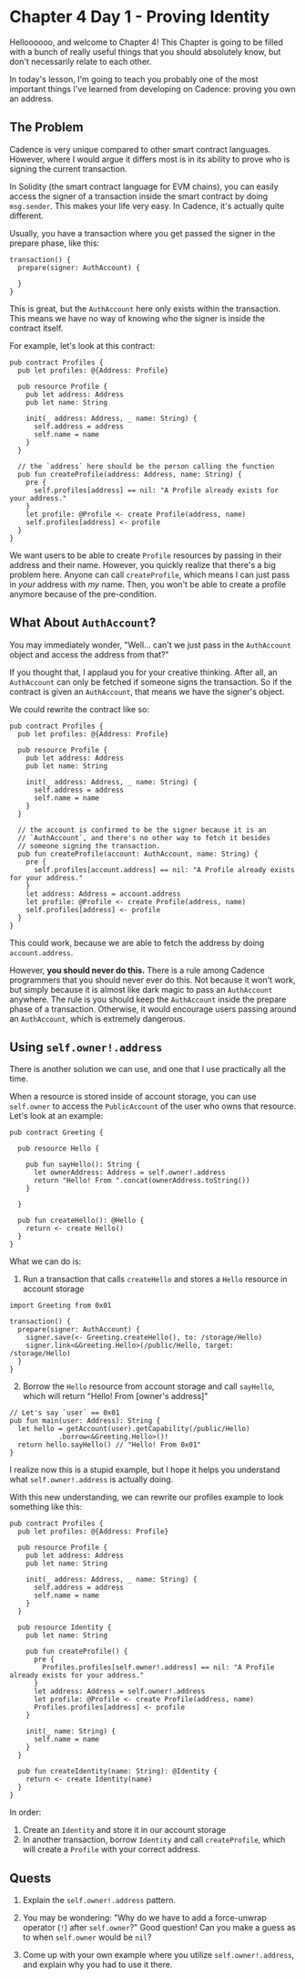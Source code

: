 # Chapter 4 Day 1 - Proving Identity

Helloooooo, and welcome to Chapter 4! This Chapter is going to be filled with a bunch of really useful things that you should absolutely know, but don't necessarily relate to each other.

In today's lesson, I'm going to teach you probably one of the most important things I've learned from developing on Cadence: proving you own an address.

## The Problem

Cadence is very unique compared to other smart contract languages. However, where I would argue it differs most is in its ability to prove who is signing the current transaction.

In Solidity (the smart contract language for EVM chains), you can easily access the signer of a transaction inside the smart contract by doing `msg.sender`. This makes your life very easy. In Cadence, it's actually quite different.

Usually, you have a transaction where you get passed the signer in the prepare phase, like this:

```cadence
transaction() {
  prepare(signer: AuthAccount) {

  }
}
```

This is great, but the `AuthAccount` here only exists within the transaction. This means we have no way of knowing who the signer is inside the contract itself.

For example, let's look at this contract:

```cadence
pub contract Profiles {
  pub let profiles: @{Address: Profile}

  pub resource Profile {
    pub let address: Address
    pub let name: String

    init(_ address: Address, _ name: String) {
      self.address = address
      self.name = name
    }
  }

  // the `address` here should be the person calling the function
  pub fun createProfile(address: Address, name: String) {
    pre {
      self.profiles[address] == nil: "A Profile already exists for your address."
    }
    let profile: @Profile <- create Profile(address, name)
    self.profiles[address] <- profile
  }
}
```

We want users to be able to create `Profile` resources by passing in their address and their name. However, you quickly realize that there's a big problem here. Anyone can call `createProfile`, which means I can just pass in *your* address with *my* name. Then, you won't be able to create a profile anymore because of the pre-condition.

## What About `AuthAccount`?

You may immediately wonder, "Well... can't we just pass in the `AuthAccount` object and access the address from that?"

If you thought that, I applaud you for your creative thinking. After all, an `AuthAccount` can only be fetched if someone signs the transaction. So if the contract is given an `AuthAccount`, that means we have the signer's object.

We could rewrite the contract like so:

```cadence
pub contract Profiles {
  pub let profiles: @{Address: Profile}

  pub resource Profile {
    pub let address: Address
    pub let name: String

    init(_ address: Address, _ name: String) {
      self.address = address
      self.name = name
    }
  }

  // the account is confirmed to be the signer because it is an
  // `AuthAccount`, and there's no other way to fetch it besides
  // someone signing the transaction.
  pub fun createProfile(account: AuthAccount, name: String) {
    pre {
      self.profiles[account.address] == nil: "A Profile already exists for your address."
    }
    let address: Address = account.address
    let profile: @Profile <- create Profile(address, name)
    self.profiles[address] <- profile
  }
}
```

This could work, because we are able to fetch the address by doing `account.address`. 

However, **you should never do this.** There is a rule among Cadence programmers that you should never ever do this. Not because it won't work, but simply because it is almost like dark magic to pass an `AuthAccount` anywhere. The rule is you should keep the `AuthAccount` inside the prepare phase of a transaction. Otherwise, it would encourage users passing around an `AuthAccount`, which is extremely dangerous.

## Using `self.owner!.address`

There is another solution we can use, and one that I use practically all the time.

When a resource is stored inside of account storage, you can use `self.owner` to access the `PublicAccount` of the user who owns that resource. Let's look at an example:

```cadence
pub contract Greeting {

  pub resource Hello {

    pub fun sayHello(): String {
      let ownerAddress: Address = self.owner!.address
      return "Hello! From ".concat(ownerAddress.toString())
    }

  }

  pub fun createHello(): @Hello {
    return <- create Hello()
  }
}
```

What we can do is:
1. Run a transaction that calls `createHello` and stores a `Hello` resource in account storage

```cadence
import Greeting from 0x01

transaction() {
  prepare(signer: AuthAccount) {
    signer.save(<- Greeting.createHello(), to: /storage/Hello)
    signer.link<&Greeting.Hello>(/public/Hello, target: /storage/Hello)
  }
}
```

2. Borrow the `Hello` resource from account storage and call `sayHello`, which will return "Hello! From [owner's address]"

```cadence
// Let's say `user` == 0x01
pub fun main(user: Address): String {
  let hello = getAccount(user).getCapability(/public/Hello)
            .borrow<&Greeting.Hello>()!
  return hello.sayHello() // "Hello! From 0x01"
} 
```

I realize now this is a stupid example, but I hope it helps you understand what `self.owner!.address` is actually doing.

With this new understanding, we can rewrite our profiles example to look something like this:

```cadence
pub contract Profiles {
  pub let profiles: @{Address: Profile}

  pub resource Profile {
    pub let address: Address
    pub let name: String

    init(_ address: Address, _ name: String) {
      self.address = address
      self.name = name
    }
  }

  pub resource Identity {
    pub let name: String 

    pub fun createProfile() {
      pre {
        Profiles.profiles[self.owner!.address] == nil: "A Profile already exists for your address."
      }
      let address: Address = self.owner!.address
      let profile: @Profile <- create Profile(address, name)
      Profiles.profiles[address] <- profile
    }

    init(_ name: String) {
      self.name = name
    }
  }

  pub fun createIdentity(name: String): @Identity {
    return <- create Identity(name)
  }
}
```

In order:
1. Create an `Identity` and store it in our account storage
2. In another transaction, borrow `Identity` and call `createProfile`, which will create a `Profile` with your correct address.

## Quests

1. Explain the `self.owner!.address` pattern.

2. You may be wondering: "Why do we have to add a force-unwrap operator (`!`) after `self.owner`?" Good question! Can you make a guess as to when `self.owner` would be `nil`?

3. Come up with your own example where you utilize `self.owner!.address`, and explain why you had to use it there.